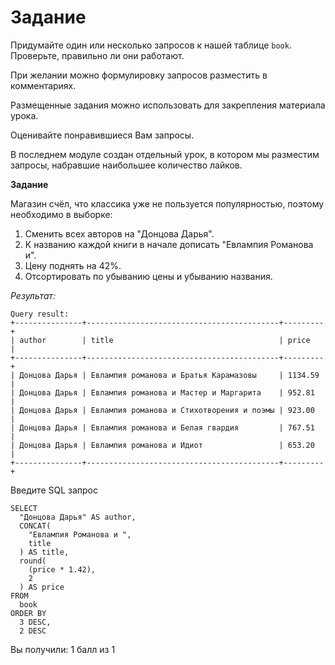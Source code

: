 # Задание

Придумайте один или несколько запросов к нашей таблице `book`. Проверьте, правильно ли они работают.

При желании можно формулировку запросов  разместить в комментариях.

Размещенные задания можно использовать для закрепления материала урока.

Оценивайте понравившиеся Вам запросы.

В последнем модуле создан отдельный урок, в котором мы разместим запросы, набравшие наибольшее количество лайков.

**Задание**

Магазин счёл, что классика уже не пользуется популярностью, поэтому необходимо в выборке:
1. Сменить всех авторов на "Донцова Дарья".
2. К названию каждой книги в начале дописать "Евлампия Романова и".
3. Цену поднять на 42%.
4. Отсортировать по убыванию цены и убыванию названия.

*Результат:*

```mysql
Query result:
+---------------+-------------------------------------------+---------+
| author        | title                                     | price   |
+---------------+-------------------------------------------+---------+
| Донцова Дарья | Евлампия романова и Братья Карамазовы     | 1134.59 |
| Донцова Дарья | Евлампия романова и Мастер и Маргарита    | 952.81  |
| Донцова Дарья | Евлампия романова и Стихотворения и поэмы | 923.00  |
| Донцова Дарья | Евлампия романова и Белая гвардия         | 767.51  |
| Донцова Дарья | Евлампия романова и Идиот                 | 653.20  |
+---------------+-------------------------------------------+---------+
```

Введите SQL запрос

```mysql
SELECT 
  "Донцова Дарья" AS author, 
  CONCAT(
    "Евлампия Романова и ", 
    title
  ) AS title, 
  round(
    (price * 1.42), 
    2
  ) AS price 
FROM 
  book 
ORDER BY 
  3 DESC, 
  2 DESC
```

Вы получили: 1 балл из 1
